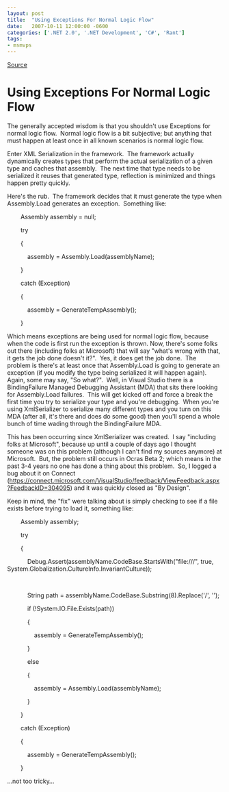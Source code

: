 ```yaml
---
layout: post
title:  "Using Exceptions For Normal Logic Flow"
date:   2007-10-11 12:00:00 -0600
categories: ['.NET 2.0', '.NET Development', 'C#', 'Rant']
tags:
- msmvps
---
```

[Source](http://blogs.msmvps.com/peterritchie/2007/10/12/using-exceptions-for-normal-logic-flow/ "Permalink to Using Exceptions For Normal Logic Flow")

# Using Exceptions For Normal Logic Flow

The generally accepted wisdom is that you shouldn't use Exceptions for normal logic flow.  Normal logic flow is a bit subjective; but anything that must happen at least once in all known scenarios is normal logic flow.

Enter XML Serialization in the framework.  The framework actually dynamically creates types that perform the actual serialization of a given type and caches that assembly.  The next time that type needs to be serialized it reuses that generated type, reflection is minimized and things happen pretty quickly.

Here's the rub.  The framework decides that it must generate the type when Assembly.Load generates an exception.  Something like:

  

        Assembly assembly = null;

        try

        {

            assembly = Assembly.Load(assemblyName);

        }

        catch (Exception)

        {

            assembly = GenerateTempAssembly();

        }

Which means exceptions are being used for normal logic flow, because when the code is first run the exception is thrown. Now, there's some folks out there (including folks at Microsoft) that will say "what's wrong with that, it gets the job done doesn't it?".  Yes, it does get the job done.  The problem is there's at least once that Assembly.Load is going to generate an exception (if you modify the type being serialized it will happen again).  Again, some may say, "So what?".  Well, in Visual Studio there is a BindingFailure Managed Debugging Assistant (MDA) that sits there looking for Assembly.Load failures.  This will get kicked off and force a break the first time you try to serialize your type and you're debugging.  When you're using XmlSerializer to serialize many different types and you turn on this MDA (after all, it's there and does do some good) then you'll spend a whole bunch of time wading through the BindingFailure MDA.

This has been occurring since XmlSerializer was created.  I say "including folks at Microsoft", because up until a couple of days ago I thought someone was on this problem (although I can't find my sources anymore) at Microsoft.  But, the problem still occurs in Ocras Beta 2; which means in the past 3-4 years no one has done a thing about this problem.  So, I logged a bug about it on Connect (<https://connect.microsoft.com/VisualStudio/feedback/ViewFeedback.aspx?FeedbackID=304095>) and it was quickly closed as "By Design".

Keep in mind, the "fix" were talking about is simply checking to see if a file exists before trying to load it, something like:

  

        Assembly assembly;

        try

        {

            Debug.Assert(assemblyName.CodeBase.StartsWith("file:///", true, System.Globalization.CultureInfo.InvariantCulture));

 

            String path = assemblyName.CodeBase.Substring(8).Replace('/', '\');

            if (!System.IO.File.Exists(path))

            {

                assembly = GenerateTempAssembly();

            }

            else

            {

                assembly = Assembly.Load(assemblyName);

            }

        }

        catch (Exception)

        {

            assembly = GenerateTempAssembly();

        }

…not too tricky…


